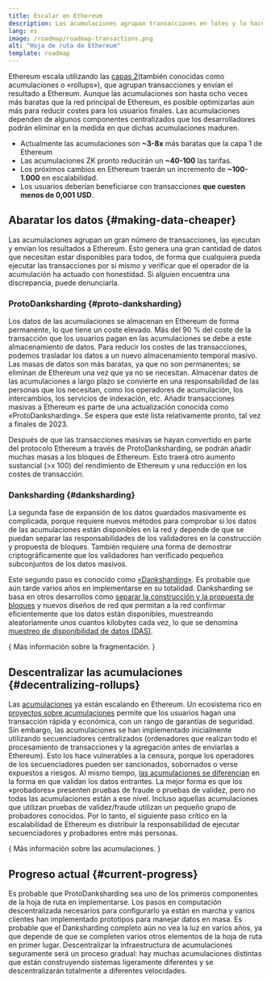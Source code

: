 ```yaml
---
title: Escalar en Ethereum
description: Las acumulaciones agrupan transacciones en lotes y lo hacen fuera de la cadena, reduciendo costes para el usuario. Sin embargo, la forma en que las acumulaciones gestionan los datos es muy cara en estos momentos, limitando con ello la posibilidad de tener transacciones baratas. Proto-anksharing se encarga de solucionarlo.
lang: es
image: /roadmap/roadmap-transactions.png
alt: "Hoja de ruta de Ethereum"
template: roadmap
---
```


Ethereum escala utilizando las [capas 2](/layer-2/#rollups)(también conocidas como acumulaciones o «rollups»), que agrupan transacciones y envían el resultado a Ethereum. Aunque las acumulaciones son hasta ocho veces más baratas que la red principal de Ethereum, es posible optimizarlas aún más para reducir costes para los usuarios finales. Las acumulaciones dependen de algunos componentes centralizados que los desarrolladores podrán eliminar en la medida en que dichas acumulaciones maduren.

<InfoBanner mb={8} title="Costos de transacción">
  <ul style={{ marginBottom: 0 }}>
    <li>Actualmente las acumulaciones son <strong>~3-8x</strong> más baratas que la capa 1 de Ethereum</li>
    <li>Las acumulaciones ZK pronto reducirán un <strong>~40-100</strong> las tarifas.</li>
    <li>Los próximos cambios en Ethereum traerán un incremento de <strong>~100-1.000</strong> en escalabilidad.</li>
    <li style={{ marginBottom: 0 }}>Los usuarios deberían beneficiarse con transacciones <strong>que cuesten menos de 0,001 USD</strong>.</li>
  </ul>
</InfoBanner>

## Abaratar los datos \{#making-data-cheaper}

Las acumulaciones agrupan un gran número de transacciones, las ejecutan y envían los resultados a Ethereum. Esto genera una gran cantidad de datos que necesitan estar disponibles para todos, de forma que cualquiera pueda ejecutar las transacciones por sí mismo y verificar que el operador de la acumulación ha actuado con honestidad. Si alguien encuentra una discrepancia, puede denunciarla.

### ProtoDanksharding \{#proto-danksharding}

Los datos de las acumulaciones se almacenan en Ethereum de forma permanente, lo que tiene un coste elevado. Más del 90 % del coste de la transacción que los usuarios pagan en las acumulaciones se debe a este almacenamiento de datos. Para reducir los costes de las transacciones, podemos trasladar los datos a un nuevo almacenamiento temporal masivo. Las masas de datos son más baratas, ya que no son permanentes; se eliminan de Ethereum una vez que ya no se necesitan. Almacenar datos de las acumulaciones a largo plazo se convierte en una responsabilidad de las personas que los necesitan, como los operadores de acumulación, los intercambios, los servicios de indexación, etc. Añadir transacciones masivas a Ethereum es parte de una actualización conocida como «ProtoDanksharding». Se espera que esté lista relativamente pronto, tal vez a finales de 2023.

Después de que las transacciones masivas se hayan convertido en parte del protocolo Ethereum a través de ProtoDanksharding, se podrán añadir muchas masas a los bloques de Ethereum. Esto traerá otro aumento sustancial (>x 100) del rendimiento de Ethereum y una reducción en los costes de transacción.

### Danksharding \{#danksharding}

La segunda fase de expansión de los datos guardados masivamente es complicada, porque requiere nuevos métodos para comprobar si los datos de las acumulaciones están disponibles en la red y depende de que se puedan separar las responsabilidades de los validadores en la construcción y propuesta de bloques. También requiere una forma de demostrar criptográficamente que los validadores han verificado pequeños subconjuntos de los datos masivos.

Este segundo paso es conocido como [«Danksharding»](/roadmap/danksharding/). Es probable que aún tarde varios años en implementarse en su totalidad. Danksharding se basa en otros desarrollos como [separar la construcción y la propuesta de bloques](/roadmap/pbs) y nuevos diseños de red que permitan a la red confirmar eficientemente que los datos están disponibles, muestreando aleatoriamente unos cuantos kilobytes cada vez, lo que se denomina [muestreo de disponibilidad de datos (DAS)](/developers/docs/data-availability).

{
<ButtonLink variant="outline-color" to="/roadmap/danksharding/">Más información sobre la fragmentación.</ButtonLink>
}

## Descentralizar las acumulaciones \{#decentralizing-rollups}

Las [acumulaciones](/layer-2) ya están escalando en Ethereum. Un ecosistema rico en [proyectos sobre acumulaciones](https://l2beat.com/scaling/tvl) permite que los usuarios hagan una transacción rápida y económica, con un rango de garantías de seguridad. Sin embargo, las acumulaciones se han implementado inicialmente utilizando secuenciadores centralizados (ordenadores que realizan todo el procesamiento de transacciones y la agregación antes de enviarlas a Ethereum). Esto los hace vulnerables a la censura, porque los operadores de los secuenciadores pueden ser sancionados, sobornados o verse expuestos a riesgos. Al mismo tiempo, [las acumulaciones se diferencian](https://l2beat.com) en la forma en que validan los datos entrantes. La mejor forma es que los «probadores» presenten pruebas de fraude o pruebas de validez, pero no todas las acumulaciones están a ese nivel. Incluso aquellas acumulaciones que utilizan pruebas de validez/fraude utilizan un pequeño grupo de probadores conocidos. Por lo tanto, el siguiente paso crítico en la escalabilidad de Ethereum es distribuir la responsabilidad de ejecutar secuenciadores y probadores entre más personas.

{
<ButtonLink variant="outline-color" to="/developers/docs/scaling/">Más información sobre las acumulaciones.</ButtonLink>
}

## Progreso actual \{#current-progress}

Es probable que ProtoDanksharding sea uno de los primeros componentes de la hoja de ruta en implementarse. Los pasos en computación descentralizada necesarios para configurarlo ya están en marcha y varios clientes han implementado prototipos para manejar datos en masa. Es probable que el Danksharding completo aún no vea la luz en varios años, ya que depende de que se completen varios otros elementos de la hoja de ruta en primer lugar. Descentralizar la infraestructura de acumulaciones seguramente será un proceso gradual: hay muchas acumulaciones distintas que están construyendo sistemas ligeramente diferentes y se descentralizarán totalmente a diferentes velocidades.
